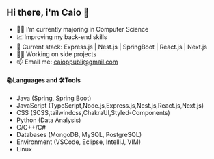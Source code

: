 ## Hi there, i'm Caio 👋
- 👨‍🎓 I’m currently majoring in Computer Science
- 📈 Improving my back-end skills
- 🔋 Current stack: Express.js | Nest.js | SpringBoot | React.js | Next.js
- 🧑‍💻 Working on side projects
- 📫 Email me: caioppubli@gmail.com
#### 📚Languages and 🛠️Tools
- Java (Spring, Spring Boot)
- JavaScript (TypeScript,Node.js,Express.js,Nest.js,React.js,Next.js)
- CSS (SCSS,tailwindcss,ChakraUI,Styled-Components)
- Python (Data Analysis)
- C/C++/C#
- Databases (MongoDB, MySQL, PostgreSQL)
- Environment (VSCode, Eclipse, IntelliJ, VIM)
- Linux


